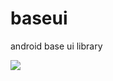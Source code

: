 # baseui
android base ui library

[![](https://jitpack.io/v/chezi008/baseui.svg)](https://jitpack.io/#chezi008/baseui)
